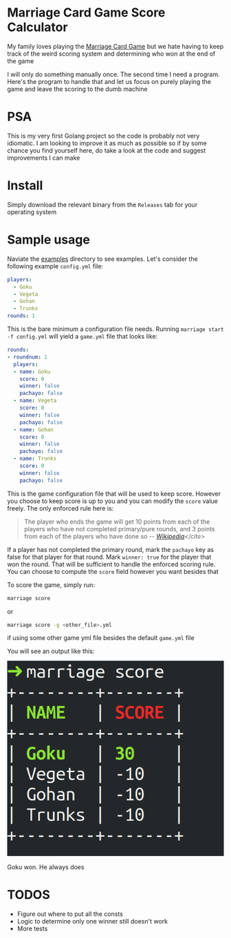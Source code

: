 # Marriage Card Game Score Calculator
My family loves playing the [Marriage Card Game](https://en.wikipedia.org/wiki/Marriage_(card_game)) but we hate having to keep track of the weird scoring system and determining who won at the end of the game

I will only do something manually once. The second time I need a program. Here's the program to handle that and let us focus on purely playing the game and leave the scoring to the dumb machine

# PSA
This is my very first Golang project so the code is probably not very idiomatic. I am looking to improve it as much as possible so if by some chance you find yourself here, do take a look at the code and suggest improvements I can make

# Install
Simply download the relevant binary from the `Releases` tab for your operating system

# Sample usage
Naviate the [examples](./examples) directory to see examples. Let's consider the following example `config.yml` file:

```yaml
players:
  - Goku
  - Vegeta
  - Gohan
  - Trunks
rounds: 1
```
This is the bare minimum a configuration file needs. Running `marriage start -f config.yml` will yield a `game.yml` file that looks like:

```yaml
rounds:
- roundnum: 1
  players:
  - name: Goku
    score: 0
    winner: false
    pachayo: false
  - name: Vegeta
    score: 0
    winner: false
    pachayo: false
  - name: Gohan
    score: 0
    winner: false
    pachayo: false
  - name: Trunks
    score: 0
    winner: false
    pachayo: false
```
This is the game configuration file that will be used to keep score. However you choose to keep score is up to you and you can modify the `score` value freely. The only enforced rule here is:
> The player who ends the game will get 10 points from each of the players who have not completed primary/pure rounds, and 3 points from each of the players who have done so
-- <cite>[Wikipedia](https://en.wikipedia.org/wiki/Marriage_(card_game))</cite>

If a player has not completed the primary round, mark the `pachayo` key as false for that player for that round. Mark `winner: true` for the player that won the round. That will be sufficient to handle the enforced scoring rule. You can choose to compute the `score` field however you want besides that

To score the game, simply run:
```bash
marriage score
```
or
```bash
marriage score -g <other_file>.yml
```
if using some other game yml file besides the default `game.yml` file

You will see an output like this:

<img src="assets/sample_scoring.png">

Goku won. He always does

# TODOS
- Figure out where to put all the consts
- Logic to determine only one winner still doesn't work
- More tests
